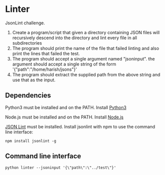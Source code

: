 Linter
=========

JsonLint challenge. 

1. Create a program/script that given a directory containing JSON files will recursively descend into the directory and lint every file in all subdirectories
2. The program should print the name of the file that failed linting and also print the lines that failed the test.
3. The program should accept a single argument named "jsoninput". the argument should accept a single string of the form '{\"path\":\"/home/harish/jsons\"}'
4. The program should extract the supplied path from the above string and use that as the input.

## Dependencies

Python3 must be installed and on the PATH.  Install [Python3](https://www.python.org/)

Node.js must be installed and on the PATH. Install [Node.js](https://nodejs.org/)

[JSON Lint](http://zaach.github.com/jsonlint/) must be installed.  Install jsonlint with npm to use the command line interface:

    npm install jsonlint -g

## Command line interface
	
	python linter --jsoninput '{\"path\":\"../test\"}'





